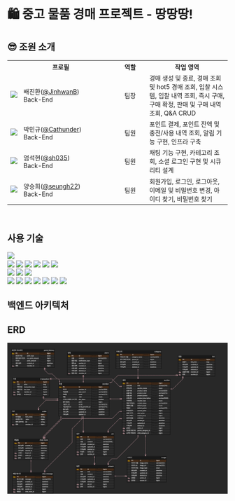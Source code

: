# 🛍️ 중고 물품 경매 프로젝트 - 땅땅땅!

## 😎 조원 소개

<table>
  <tr>
    <th colspan="2" align="center">프로필</th>
    <th align="center">역할</th>
    <th align="center">작업 영역</th>
  </tr>
    <tr>
    <td align="center"><img src="https://avatars.githubusercontent.com/u/123534245?v=4" width="70"></td>
    <td>배진환(<a href="https://github.com/JinhwanB" target="_blank">@JinhwanB</a>)<br>Back-End</td>
    <td align="center">팀장</td>
    <td>경매 생성 및 종료, 경매 조회 및 hot5 경매 조회, 입찰 시스템, 입찰 내역 조회, 즉시 구매, 구매 확정, 판매 및 구매 내역 조회, Q&A CRUD</td>
  </tr>
  <tr>
    <td align="center"><img src="https://avatars.githubusercontent.com/u/102372626?v=4" width="70"></td>
    <td width="200">박민규(<a href="https://github.com/Cathunder" target="_blank">@Cathunder</a>)<br>Back-End</td>
    <td width="60" align="center">팀원</td>
    <td>포인트 결제, 포인트 잔액 및 충전/사용 내역 조회, 알림 기능 구현, 인프라 구축</td>
  </tr>
  <tr>
    <td align="center"><img src="https://github.com/user-attachments/assets/52095ae0-c76a-4cc4-8376-6a2d4843c3ee" width="70"></td>
    <td>엄석현(<a href="https://github.com/sh035" target="_blank">@sh035</a>)<br>Back-End</td>
    <td align="center">팀원</td>
    <td>채팅 기능 구현, 카테고리 조회, 소셜 로그인 구현 및 시큐리티 설계</td>
  </tr>
  <tr>
    <td align="center"><img src="https://avatars.githubusercontent.com/u/114427072?v=4" width="70"></td>
    <td>양승희(<a href="https://github.com/seungh22" target="_blank">@seungh22</a>)<br>Back-End</td>
    <td align="center">팀원</td>
    <td>회원가입, 로그인, 로그아웃, 이메일 및 비밀번호 변경, 아이디 찾기, 비밀번호 찾기</td>
  </tr>
</table>

<br>

## 사용 기술

![](https://img.shields.io/badge/java-007396?style=for-the-badge&logo=java&logoColor=white)
<br>
<img src="https://img.shields.io/badge/spring-6DB33F?style=for-the-badge&logo=spring&logoColor=white">
<img src="https://img.shields.io/badge/spring boot-6DB33F?style=for-the-badge&logo=springboot&logoColor=white">
<img src="https://img.shields.io/badge/spring security-6DB33F?style=for-the-badge&logo=springsecurity&logoColor=white">
<img src="https://img.shields.io/badge/websocket-010101?style=for-the-badge&logo=Socket.io&logoColor=white">
<img src="https://img.shields.io/badge/sse-171C36?style=for-the-badge&logo=sse&logoColor=white">
<img src="https://img.shields.io/badge/querydsl-0769AD?style=for-the-badge&logo=querydsl&logoColor=white">
<br>
<img src="https://img.shields.io/badge/mysql-4479A1?style=for-the-badge&logo=mysql&logoColor=white">
<img src="https://img.shields.io/badge/redis-FF4438?style=for-the-badge&logo=redis&logoColor=white">
<img src="https://img.shields.io/badge/h2-0854C1?style=for-the-badge&logo=h2&logoColor=white">
<br>
<img src="https://img.shields.io/badge/Amazon EC2-FF9900?style=for-the-badge&logo=Amazon EC2&logoColor=white">
<img src="https://img.shields.io/badge/amazons3-569A31?style=for-the-badge&logo=amazons3&logoColor=white">
<img src="https://img.shields.io/badge/docker-2496ED?style=for-the-badge&logo=docker&logoColor=white">
<img src="https://img.shields.io/badge/amazonroute53-8C4FFF?style=for-the-badge&logo=amazonroute53&logoColor=white">
<img src="https://img.shields.io/badge/awselasticloadbalancing-8C4FFF?style=for-the-badge&logo=awselasticloadbalancing&logoColor=white">
<img src="https://img.shields.io/badge/awssecretsmanager-DD344C?style=for-the-badge&logo=awssecretsmanager&logoColor=white">
<img src="https://img.shields.io/badge/githubactions-2088FF?style=for-the-badge&logo=githubactions&logoColor=white">

## 백엔드 아키텍처

## ERD

![중고 물품 경매 서비스 ERD.png](docs/usedAuctionERD.png)
